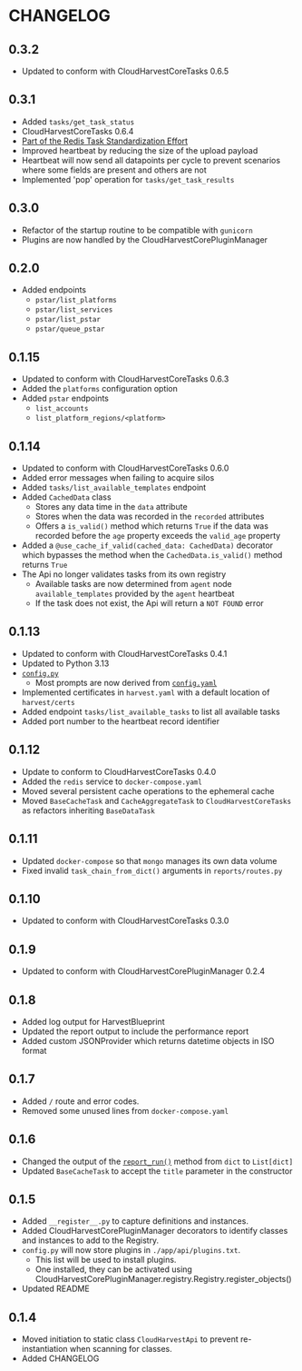 # CHANGELOG

## 0.3.2
- Updated to conform with CloudHarvestCoreTasks 0.6.5

## 0.3.1
- Added `tasks/get_task_status`
- CloudHarvestCoreTasks 0.6.4
- [Part of the Redis Task Standardization Effort](https://github.com/Cloud-Harvest/CloudHarvestAgent/issues/8)
- Improved heartbeat by reducing the size of the upload payload
- Heartbeat will now send all datapoints per cycle to prevent scenarios where some fields are present and others are not
- Implemented 'pop' operation for `tasks/get_task_results`

## 0.3.0
- Refactor of the startup routine to be compatible with `gunicorn`
- Plugins are now handled by the CloudHarvestCorePluginManager

## 0.2.0
- Added endpoints
  - `pstar/list_platforms`
  - `pstar/list_services`
  - `pstar/list_pstar`
  - `pstar/queue_pstar`

## 0.1.15
- Updated to conform with CloudHarvestCoreTasks 0.6.3
- Added the `platforms` configuration option
- Added `pstar` endpoints
  - `list_accounts`
  - `list_platform_regions/<platform>` 

## 0.1.14
- Updated to conform with CloudHarvestCoreTasks 0.6.0
- Added error messages when failing to acquire silos
- Added `tasks/list_available_templates` endpoint
- Added `CachedData` class
  - Stores any data time in the `data` attribute
  - Stores when the data was recorded in the `recorded` attributes
  - Offers a `is_valid()` method which returns `True` if the data was recorded before the `age` property exceeds the `valid_age` property
- Added a `@use_cache_if_valid(cached_data: CachedData)` decorator which bypasses the method when the `CachedData.is_valid()` method returns `True`
- The Api no longer validates tasks from its own registry
  - Available tasks are now determined from `agent` node `available_templates` provided by the `agent` heartbeat
  - If the task does not exist, the Api will return a `NOT FOUND` error

## 0.1.13
- Updated to conform with CloudHarvestCoreTasks 0.4.1
- Updated to Python 3.13
- [`config.py`](./config.py)
  - Most prompts are now derived from [`config.yaml`](./config.yaml) 
- Implemented certificates in `harvest.yaml` with a default location of `harvest/certs`
- Added endpoint `tasks/list_available_tasks` to list all available tasks
- Added port number to the heartbeat record identifier

## 0.1.12
- Update to conform to CloudHarvestCoreTasks 0.4.0
- Added the `redis` service to `docker-compose.yaml`
- Moved several persistent cache operations to the ephemeral cache
- Moved `BaseCacheTask` and `CacheAggregateTask` to `CloudHarvestCoreTasks` as refactors inheriting `BaseDataTask`

## 0.1.11
- Updated `docker-compose` so that `mongo` manages its own data volume
- Fixed invalid `task_chain_from_dict()` arguments in `reports/routes.py`

## 0.1.10
- Updated to conform with CloudHarvestCoreTasks 0.3.0

## 0.1.9
- Updated to conform with CloudHarvestCorePluginManager 0.2.4

## 0.1.8
- Added log output for HarvestBlueprint
- Updated the report output to include the performance report
- Added custom JSONProvider which returns datetime objects in ISO format 

## 0.1.7
- Added `/` route and error codes.
- Removed some unused lines from `docker-compose.yaml`

## 0.1.6
- Changed the output of the [`report_run()`](CloudHarvestApi/blueprints/reports.py) method from `dict` to `List[dict]`
- Updated `BaseCacheTask` to accept the `title` parameter in the constructor

## 0.1.5
- Added `__register__.py` to capture definitions and instances.
- Added CloudHarvestCorePluginManager decorators to identify classes and instances to add to the Registry.
- `config.py` will now store plugins in `./app/api/plugins.txt`. 
  - This list will be used to install plugins. 
  - One installed, they can be activated using CloudHarvestCorePluginManager.registry.Registry.register_objects()
- Updated README

## 0.1.4
- Moved initiation to static class `CloudHarvestApi` to prevent re-instantiation when scanning for classes.
- Added CHANGELOG
